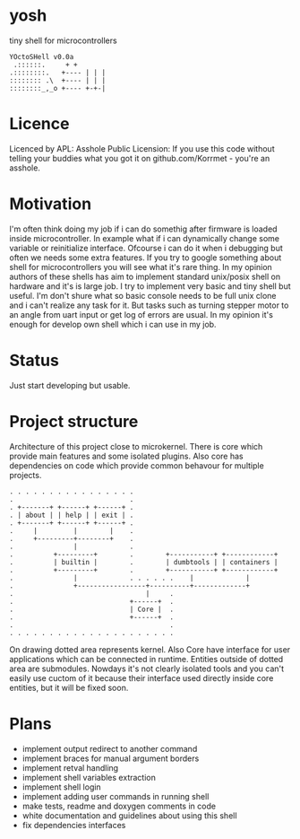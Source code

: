 # yosh
tiny shell for microcontrollers
```
YOctoSHell v0.0a
 .::::::.     + +       
.::::::::.   +---- | | |
:::::::: .\  +---- | | |
::::::::_,_o +---- +-+-|
```
# Licence
Licenced by APL:
Asshole Public Licension:
If you use this code without telling your buddies what you got it on 
github.com/Korrmet - you're an asshole.

# Motivation
I'm often think doing my job if i can do somethig after firmware is loaded
inside microcontroller. In example what if i can dynamically change some
variable or reinitialize interface. Ofcourse i can do it when i debugging but
often we needs some extra features. If you try to google something about
shell for microcontrollers you will see what it's rare thing. In my opinion
authors of these shells has aim to implement standard unix/posix shell on
hardware and it's is large job. I try to implement very basic and tiny shell
but useful. I'm don't shure what so basic console needs to be full unix clone
and i can't realize any task for it. But tasks such as turning stepper motor
to an angle from uart input or get log of errors are usual. In my opinion
it's enough for develop own shell which i can use in my job.

# Status
Just start developing but usable.

# Project structure

Architecture of this project close to microkernel. There is core which provide
main features and some isolated plugins. Also core has dependencies on code
which provide common behavour for multiple projects.

```
. . . . . . . . . . . . . . . . 
.                             .
. +-------+ +------+ +------+ .
. | about | | help | | exit | .
. +-------+ +------+ +------+ .
.     |         |        |    .
.     +---------+--------+    .
.               |             .
.          +---------+        .        +-----------+ +------------+
.          | builtin |        .        | dumbtools | | containers |
.          +---------+        .        +-----------+ +------------+
.               |             . . . . . .    |             |
.               +-----------------+----------+-------------+
.                                 |     .
.                             +------+  .
.                             | Core |  .
.                             +------+  .
.                                       .
. . . . . . . . . . . . . . . . . . . . .
```

On drawing dotted area represents kernel. Also Core have interface for user
applications which can be connected in runtime. Entities outside of dotted area
are submodules. Nowdays it's not clearly isolated tools and you can't easily
use cuctom of it because their interface used directly inside core entities, but
it will be fixed soon.

# Plans
- implement output redirect to another command
- implement braces for manual argument borders
- implement retval handling
- implement shell variables extraction
- implement shell login
- implement adding user commands in running shell
- make tests, readme and doxygen comments in code
- white documentation and guidelines about using this shell
- fix dependencies interfaces

